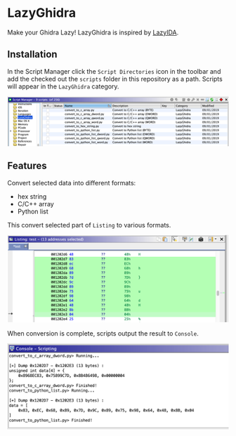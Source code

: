 # LazyGhidra
Make your Ghidra Lazy! LazyGhidra is inspired by [LazyIDA](https://github.com/L4ys/LazyIDA).

## Installation

In the Script Manager click the `Script Directories` icon in the toolbar and add the checked out the `scripts` folder in this repository as a path.
Scripts will appear in the `LazyGhidra` category.

![script_manager](./screenshots/script_manager.png)

## Features

Convert selected data into different formats:
- hex string
- C/C++ array
- Python list

This convert selected part of `Listing` to various formats.

![listing](./screenshots/listing.png)

When conversion is complete, scripts output the result to `Console`.

![console](./screenshots/console.png)